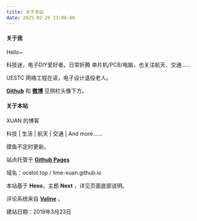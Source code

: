 ```yaml
---
title: 关于本站
date: 2025-02-26 23:08:00
---
```

#### 关于我

Hello~

科技迷，电子DIY爱好者。日常折腾 单片机/PCB/电脑，也关注航天、交通……

UESTC 网络工程在读，电子设计退役老人。

[**Github**](https://github.com/Lime-Xuan) 和 [**微博**](https://weibo.com/u/2379418717) 见侧栏头像下方。

#### 关于本站

XUAN 的博客

科技 | 生活 | 航天 | 交通 | And more……

摸鱼不定时更新。

站点托管于 [**Github Pages**](https://github.com/Lime-Xuan/lime-xuan.github.io)

域名：ocelot.top / lime-xuan.github.io

本站基于 **Hexo**，主题 **Next** ，详见页面底部说明。

评论系统来自 [**Valine**](https://valine.js.org/) 。

建站日期：2019年3月23日
